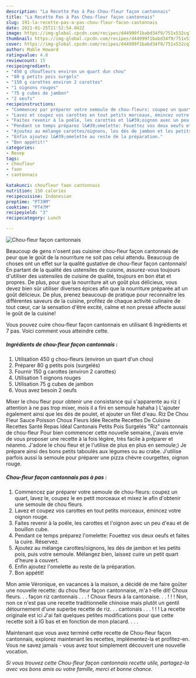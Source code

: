 ```yaml
---
description: "La Recette Pas à Pas Chou-fleur façon cantonnais"
title: "La Recette Pas à Pas Chou-fleur façon cantonnais"
slug: 191-la-recette-pas-a-pas-chou-fleur-facon-cantonnais
date: 2021-01-25T21:52:54.042Z
image: https://img-global.cpcdn.com/recipes/d44999f1babd34f9/751x532cq70/chou-fleur-facon-cantonnais-photo-principale-de-la-recette.jpg
thumbnail: https://img-global.cpcdn.com/recipes/d44999f1babd34f9/751x532cq70/chou-fleur-facon-cantonnais-photo-principale-de-la-recette.jpg
cover: https://img-global.cpcdn.com/recipes/d44999f1babd34f9/751x532cq70/chou-fleur-facon-cantonnais-photo-principale-de-la-recette.jpg
author: Mable Howard
ratingvalue: 4.8
reviewcount: 15
recipeingredient:
- "450 g choufleurs environ un quart dun chou"
- "80 g petits pois surgels"
- "150 g carottes environ 2 carottes"
- "1 oignons rouges"
- "75 g cubes de jambon"
- "2 oeufs"
recipeinstructions:
- "Commencez par préparer votre semoule de chou-fleurs: coupez un quart, lavez le, coupez le en petit morceaux et mixez le afin d&#39;obtenir une semoule de chou fleurs."
- "Lavez et coupez vos carottes en tout petits morceaux, émincez votre oignon rouge."
- "Faites revenir à la poêle, les carottes et l&#39;oignon avec un peu d&#39;eau et de bouillon cube."
- "Pendant ce temps préparez l&#39;omelette: Fouettez vos deux oeufs et faites la cuire. Réservez."
- "Ajoutez au mélange carottes/oignons, les dés de jambon et les petits pois, puis votre semoule. Mélangez bien, laissez cuire un petit quart d&#39;heure à couvert."
- "Enfin ajoutez l&#39;omelette au reste de la préparation."
- "Bon appétit!"
categories:
- Resep
tags:
- choufleur
- faon
- cantonnais

katakunci: choufleur faon cantonnais 
nutrition: 150 calories
recipecuisine: Indonesian
preptime: "PT39M"
cooktime: "PT47M"
recipeyield: "3"
recipecategory: Lunch

---
```



![Chou-fleur façon cantonnais](https://img-global.cpcdn.com/recipes/d44999f1babd34f9/751x532cq70/chou-fleur-facon-cantonnais-photo-principale-de-la-recette.jpg)

Beaucoup de gens n'osent pas cuisiner chou-fleur façon cantonnais de peur que le goût de la nourriture ne soit pas celui attendu. Beaucoup de choses ont un effet sur la qualité gustative de chou-fleur façon cantonnais! En partant de la qualité des ustensiles de cuisine, assurez-vous toujours d'utiliser des ustensiles de cuisine de qualité, toujours en bon état et propres. De plus, pour que la nourriture ait un goût plus délicieux, vous devez bien sûr utiliser diverses épices afin que la nourriture préparée ait un goût délicieux. De plus, prenez beaucoup de pratique pour reconnaître les différentes saveurs de la cuisine, profitez de chaque activité culinaire de tout cœur, car la sensation d'être excité, calme et non pressé affecte aussi le goût de la cuisine!

<!--inarticleads1-->

Vous pouvez cuire chou-fleur façon cantonnais en utilisant 6 Ingrédients et 7 pas. Voici comment vous atteindre cette.

##### Ingrédients de chou-fleur façon cantonnais :

1. Utilisation 450 g chou-fleurs (environ un quart d&#39;un chou)
1. Préparer 80 g petits pois (surgelés)
1. Fournir 150 g carottes (environ 2 carottes)
1. Utilisation 1 oignons rouges
1. Utilisation 75 g cubes de jambon
1. Vous avez besoin 2 oeufs


Mixer le chou fleur pour obtenir une consistance qui s&#39;apparente au riz ( attention à ne pas trop mixer, mois il a fini en semoule hahaha ) L&#39;ajouter également ainsi que les dés de poulet, et ajouter un filet d&#39;eau. Riz De Chou Fleur Sauce Poisson Choux Fleurs Idée Recette Recettes De Cuisine Recettes Santé Repas Idéal Cantonais Petits Pois Surgelés &#34;Riz&#34; cantonnais de chou-fleur Pour bien commencer cette nouvelle semaine, j&#39;avais envie de vous proposer une recette à la fois légère, très facile à préparer et néanmo. J&#39;adore le chou fleur et je l&#39;utilise de plus en plus en semoule;) Je prépare ainsi des bons petits taboulés aux légumes ou au crabe. J&#39;utilise parfois aussi la semoule pour préparer une pizza chèvre courgettes, oignon rouge. 

<!--inarticleads2-->

##### Chou-fleur façon cantonnais pas à pas :

1. Commencez par préparer votre semoule de chou-fleurs: coupez un quart, lavez le, coupez le en petit morceaux et mixez le afin d&#39;obtenir une semoule de chou fleurs.
1. Lavez et coupez vos carottes en tout petits morceaux, émincez votre oignon rouge.
1. Faites revenir à la poêle, les carottes et l&#39;oignon avec un peu d&#39;eau et de bouillon cube.
1. Pendant ce temps préparez l&#39;omelette: Fouettez vos deux oeufs et faites la cuire. Réservez.
1. Ajoutez au mélange carottes/oignons, les dés de jambon et les petits pois, puis votre semoule. Mélangez bien, laissez cuire un petit quart d&#39;heure à couvert.
1. Enfin ajoutez l&#39;omelette au reste de la préparation.
1. Bon appétit!


Mon amie Véronique, en vacances à la maison, a décidé de me faire goûter une nouvelle recette: du chou fleur façon cantonnaise, m&#39;a t-elle dit! Choux fleurs. . . façon riz cantonnais . . . ! Choux fleurs à la cantonaise. . . ! ! ! Non, non ce n&#39;est pas une recette traditionnelle chinoise mais plutôt un gentil détournement d&#39;une superbe recette de riz. . . cantonais . . . ! ! ! La recette originale est ici J&#39;ai fait quelques petites modifications pour que cette recette soit à IG bas et en fonction de mon placard. . . . 

<!--inarticleads1-->

<p>
Maintenant que vous avez terminé cette recette de Chou-fleur façon cantonnais, explorez maintenant les recettes, implémentez-la et profitez-en. Vous ne savez jamais - vous avez tout simplement découvert une nouvelle vocation.
</p>

<p>
<i>Si vous trouvez cette Chou-fleur façon cantonnais recette utile, partagez-la avec vos bons amis ou votre famille, merci et bonne chance.</i>
</p>
